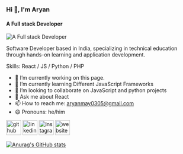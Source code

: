 ### Hi 👋, I'm Aryan

#### A Full stack Developer

![A Full stack Developer](https://github.com/Aryan-Who-Codes/Aryan-Who-Codes/assets/115602437/3641812c-5b0f-465f-9ec8-5762dd6ad667)

Software Developer based in India, specializing in technical education through hands-on learning and application development.

Skills: React / JS / Python / PHP 

- 🔭 I’m currently working on this page. 
- 🌱 I’m currently learning Different JavaScript Frameworks 
- 👯 I’m looking to collaborate on JavaScript and python projects 
- 💬 Ask me about React 
- 📫 How to reach me: aryanmay0305@gmail.com 
- 😄 Pronouns: he/him 


[<img src='https://cdn.jsdelivr.net/npm/simple-icons@3.0.1/icons/github.svg' alt='github' height='40'>](https://github.com/Aryan-Who-Codes)  [<img src='https://cdn.jsdelivr.net/npm/simple-icons@3.0.1/icons/linkedin.svg' alt='linkedin' height='40'>](https://www.linkedin.com/in/aryan-who-codes/)  [<img src='https://cdn.jsdelivr.net/npm/simple-icons@3.0.1/icons/instagram.svg' alt='instagram' height='40'>](https://www.instagram.com/sharma_aryan_03/)  [<img src='https://cdn.jsdelivr.net/npm/simple-icons@3.0.1/icons/icloud.svg' alt='website' height='40'>](https://sam-folio.vercel.app)  

[![Anurag's GitHub stats](https://github-readme-stats.vercel.app/api?username=aryan-who-codes)](https://github.com/anuraghazra/github-readme-stats)
